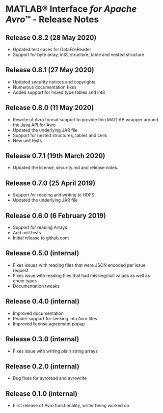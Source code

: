 #  MATLAB&reg; Interface *for Apache Avro*™ - Release Notes

## Release 0.8.2 (28 May 2020)
* Updated test cases for DataFileReader
* Support for byte array, int8, structure, table and nested structure

## Release 0.8.1 (27 May 2020)
* Updated security notices and copyrights
* Numerous documentation fixes
* Added support for mixed type tables and int8

## Release 0.8.0 (11 May 2020)
* Rewrite of Avro format support to provide thin MATLAB wrapper around the Java API for Avro
* Updated the underlying JAR file
* Support for nested structures, tables and cells
* New unit tests

## Release 0.7.1 (19th March 2020)
* Updated the license, security.md and release notes.

## Release 0.7.0 (25 April 2019)
* Support for reading and writing to HDFS
* Updated the underlying JAR file

## Release 0.6.0 (6 February 2019)
* Support for reading Arrays
* Add unit tests
* Initial release to github.com

## Release 0.5.0 (internal)
- Fixes issues with reading files that were JSON encoded per issue request
- Fixes issue with reading files that had missing/null values as well as enum types
- Documentation tweaks

## Release 0.4.0 (internal)
- Improved documentation
- Reader support for seeking into Avro files
- Improved license agreement popup

## Release 0.3.0 (internal)
- Fixes issue with writing plain string arrays

## Release 0.2.0 (internal)
- Bug fixes for avroread and avrowrite

## Release 0.1.0 (internal)
- First release of Avro functionality, writer being worked on
